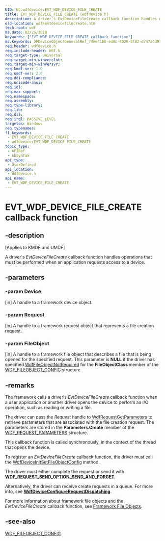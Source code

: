 ```yaml
---
UID: NC:wdfdevice.EVT_WDF_DEVICE_FILE_CREATE
title: EVT_WDF_DEVICE_FILE_CREATE (wdfdevice.h)
description: A driver's EvtDeviceFileCreate callback function handles operations that must be performed when an application requests access to a device.
old-location: wdf\evtdevicefilecreate.htm
tech.root: wdf
ms.date: 02/26/2018
keywords: ["EVT_WDF_DEVICE_FILE_CREATE callback function"]
ms.keywords: DFDeviceObjectGeneralRef_74ee41b0-ed8c-4028-8f82-d747a4d916bb.xml, EVT_WDF_DEVICE_FILE_CREATE, EVT_WDF_DEVICE_FILE_CREATE callback, EvtDeviceFileCreate, EvtDeviceFileCreate callback function, kmdf.evtdevicefilecreate, wdf.evtdevicefilecreate, wdfdevice/EvtDeviceFileCreate
req.header: wdfdevice.h
req.include-header: Wdf.h
req.target-type: Universal
req.target-min-winverclnt: 
req.target-min-winversvr: 
req.kmdf-ver: 1.0
req.umdf-ver: 2.0
req.ddi-compliance: 
req.unicode-ansi: 
req.idl: 
req.max-support: 
req.namespace: 
req.assembly: 
req.type-library: 
req.lib: 
req.dll: 
req.irql: PASSIVE_LEVEL
targetos: Windows
req.typenames: 
f1_keywords:
 - EVT_WDF_DEVICE_FILE_CREATE
 - wdfdevice/EVT_WDF_DEVICE_FILE_CREATE
topic_type:
 - APIRef
 - kbSyntax
api_type:
 - UserDefined
api_location:
 - Wdfdevice.h
api_name:
 - EVT_WDF_DEVICE_FILE_CREATE
---
```


# EVT_WDF_DEVICE_FILE_CREATE callback function


## -description

<p class="CCE_Message">[Applies to KMDF and UMDF]</p>

A driver's <i>EvtDeviceFileCreate</i> callback function handles operations that must be performed when an application requests access to a device.

## -parameters

### -param Device 

[in]
A handle to a framework device object.

### -param Request 

[in]
A handle to a framework request object that represents a file creation request.

### -param FileObject 

[in]
A handle to a framework file object that describes a file that is being opened for the specified request. This parameter is <b>NULL</b> if the driver has specified <a href="/windows-hardware/drivers/ddi/wdfdevice/ne-wdfdevice-_wdf_fileobject_class">WdfFileObjectNotRequired</a> for the <b>FileObjectClass </b>member of the <a href="/windows-hardware/drivers/ddi/wdfdevice/ns-wdfdevice-_wdf_fileobject_config">WDF_FILEOBJECT_CONFIG</a> structure.

## -remarks

The framework calls a driver's <i>EvtDeviceFileCreate</i> callback function when a user application or another driver opens the device to perform an I/O operation, such as reading or writing a file. 

The driver can pass the <i>Request</i> handle to <a href="/windows-hardware/drivers/ddi/wdfrequest/nf-wdfrequest-wdfrequestgetparameters">WdfRequestGetParameters</a> to retrieve parameters that are associated with the file creation request. The parameters are stored in the <b>Parameters.Create</b> member of the <a href="/windows-hardware/drivers/ddi/wdfrequest/ns-wdfrequest-_wdf_request_parameters">WDF_REQUEST_PARAMETERS</a> structure. 

This callback function is called synchronously, in the context of the thread that opens the device. 

To register an <i>EvtDeviceFileCreate</i> callback function, the driver must call the <a href="/windows-hardware/drivers/ddi/wdfdevice/nf-wdfdevice-wdfdeviceinitsetfileobjectconfig">WdfDeviceInitSetFileObjectConfig</a> method.

The driver must either complete the request or send it with [**WDF_REQUEST_SEND_OPTION_SEND_AND_FORGET**](../wdfrequest/ne-wdfrequest-_wdf_request_send_options_flags.md).

Alternatively, the driver can receive create requests in a queue. For more info, see [**WdfDeviceConfigureRequestDispatching**](./nf-wdfdevice-wdfdeviceconfigurerequestdispatching.md).

For more information about framework file objects and the <i>EvtDeviceFileCreate</i> callback function, see <a href="/windows-hardware/drivers/wdf/framework-file-objects">Framework File Objects</a>.

## -see-also

<a href="/windows-hardware/drivers/ddi/wdfdevice/ns-wdfdevice-_wdf_fileobject_config">WDF_FILEOBJECT_CONFIG</a>

